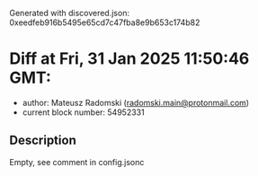 Generated with discovered.json: 0xeedfeb916b5495e65cd7c47fba8e9b653c174b82

# Diff at Fri, 31 Jan 2025 11:50:46 GMT:

- author: Mateusz Radomski (<radomski.main@protonmail.com>)
- current block number: 54952331

## Description

Empty, see comment in config.jsonc
